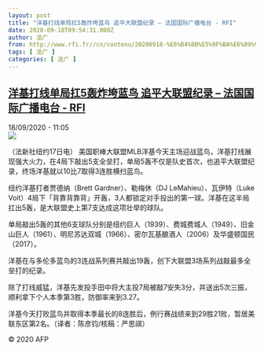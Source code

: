 ```yaml
---
layout: post
title: "洋基打线单局扛5轰炸垮蓝鸟 追平大联盟纪录 – 法国国际广播电台 - RFI"
date: 2020-09-18T09:54:31.000Z
author: 法广
from: http://www.rfi.fr//cn/contenu/20200918-%E6%B4%8B%E5%9F%BA%E6%89%93%E7%BA%BF%E5%8D%95%E5%B1%80%E6%89%9B5%E8%BD%B0%E7%82%B8%E5%9E%AE%E8%93%9D%E9%B8%9F-%E8%BF%BD%E5%B9%B3%E5%A4%A7%E8%81%94%E7%9B%9F%E7%BA%AA%E5%BD%95
tags: [ 法广 ]
categories: [ 法广 ]
---
```

<!--1600422871000-->
[洋基打线单局扛5轰炸垮蓝鸟 追平大联盟纪录 – 法国国际广播电台 - RFI](http://www.rfi.fr//cn/contenu/20200918-%E6%B4%8B%E5%9F%BA%E6%89%93%E7%BA%BF%E5%8D%95%E5%B1%80%E6%89%9B5%E8%BD%B0%E7%82%B8%E5%9E%AE%E8%93%9D%E9%B8%9F-%E8%BF%BD%E5%B9%B3%E5%A4%A7%E8%81%94%E7%9B%9F%E7%BA%AA%E5%BD%95)
------

<div>
<div>18/09/2020 - 11:05</div><img src="https://s.rfi.fr/media/display/4a36372e-f993-11ea-bdfb-005056bf87d6/w:310/p:16x9/spo0006b.200918170503.jpg"><div class="t-content__body u-clearfix">            <p>（法新社纽约17日电）    美国职棒大联盟MLB洋基今天主场迎战蓝鸟，洋基打线展现强大火力，在4局下敲出5支全垒打，单局5轰不仅是队史首次，也追平大联盟纪录，终场洋基就以10比7取得3连胜横扫蓝鸟。</p><p>    纽约洋基打者贾德纳（Brett Gardner）、勒梅休（DJ LeMahieu）、瓦伊特（Luke Voit）4局下「背靠背靠背」开轰，3人都锁定对手投出的第一球。洋基在这半局扛出5轰，是大联盟史上第7支达成这项壮举的球队。</p><p>    单局敲出5轰的其他6支球队分别是纽约巨人（1939）、费城费城人（1949）、旧金山巨人（1961）、明尼苏达双城（1966）、密尔瓦基酿酒人（2006）及华盛顿国民（2017）。</p><p>    洋基在与多伦多蓝鸟的3连战系列赛共敲出19轰，创下大联盟3场系列战敲最多全垒打的纪录。</p><p>    除了打线威猛，洋基先发投手田中将大主投7局被敲7安失3分，并送出5次三振，顺利拿下个人本季第3胜，防御率来到3.27。</p><p>    洋基今天打败蓝鸟并取得本季最长的8连胜后，例行赛战绩来到29胜21败，暂居美联东区第2名。（译者：陈彦钧/核稿：严思祺）</p>            <p class="t-copyright">© 2020 AFP</p>        </div>
</div>
